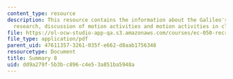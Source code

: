 ```yaml
---
content_type: resource
description: This resource contains the information about the Galileo's experimental
  research, discussion of motion activities and motion activities in class.
file: https://ol-ocw-studio-app-qa.s3.amazonaws.com/courses/ec-050-recreate-experiments-from-history-inform-the-future-from-the-past-galileo-january-iap-2010/dd9a279f5b3bc896c4e53a851ba5948a_MITEC_050IAP10_sum08.pdf
file_type: application/pdf
parent_uid: 47611357-3261-035f-e662-d8aab1756348
resourcetype: Document
title: Summary 8
uid: dd9a279f-5b3b-c896-c4e5-3a851ba5948a
---
```

